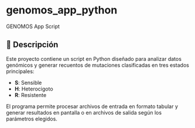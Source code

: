 # genomos_app_python

GENOMOS App Script

## 📌 Descripción
Este proyecto contiene un script en Python diseñado para analizar datos genómicos y generar recuentos de mutaciones clasificadas en tres estados principales:

- **S**: Sensible  
- **H**: Heterocigoto  
- **R**: Resistente  

El programa permite procesar archivos de entrada en formato tabular y generar resultados en pantalla o en archivos de salida según los parámetros elegidos.

